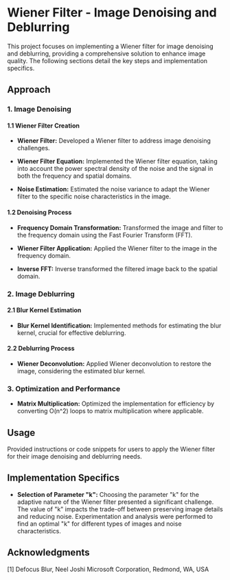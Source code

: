 # Wiener Filter - Image Denoising and Deblurring

This project focuses on implementing a Wiener filter for image denoising and deblurring, providing a comprehensive solution to enhance image quality. The following sections detail the key steps and implementation specifics.

## Approach

### 1. Image Denoising

#### 1.1 Wiener Filter Creation

- **Wiener Filter:** Developed a Wiener filter to address image denoising challenges.
  
- **Wiener Filter Equation:** Implemented the Wiener filter equation, taking into account the power spectral density of the noise and the signal in both the frequency and spatial domains.

- **Noise Estimation:** Estimated the noise variance to adapt the Wiener filter to the specific noise characteristics in the image.

#### 1.2 Denoising Process

- **Frequency Domain Transformation:** Transformed the image and filter to the frequency domain using the Fast Fourier Transform (FFT).

- **Wiener Filter Application:** Applied the Wiener filter to the image in the frequency domain.

- **Inverse FFT:** Inverse transformed the filtered image back to the spatial domain.

### 2. Image Deblurring

#### 2.1 Blur Kernel Estimation

- **Blur Kernel Identification:** Implemented methods for estimating the blur kernel, crucial for effective deblurring.

#### 2.2 Deblurring Process

- **Wiener Deconvolution:** Applied Wiener deconvolution to restore the image, considering the estimated blur kernel.

### 3. Optimization and Performance

- **Matrix Multiplication:** Optimized the implementation for efficiency by converting O(n^2) loops to matrix multiplication where applicable.

## Usage

Provided instructions or code snippets for users to apply the Wiener filter for their image denoising and deblurring needs.

## Implementation Specifics

- **Selection of Parameter "k":** Choosing the parameter "k" for the adaptive nature of the Wiener filter presented a significant challenge. The value of "k" impacts the trade-off between preserving image details and reducing noise. Experimentation and analysis were performed to find an optimal "k" for different types of images and noise characteristics.

## Acknowledgments

[1] Defocus Blur, Neel Joshi
Microsoft Corporation, Redmond, WA, USA
